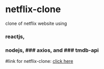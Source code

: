 # netflix-clone
clone of netflix website using 
### reactjs, 
### nodejs, ### axios, and ### tmdb-api

#link for netflix-clone: [click here]()
